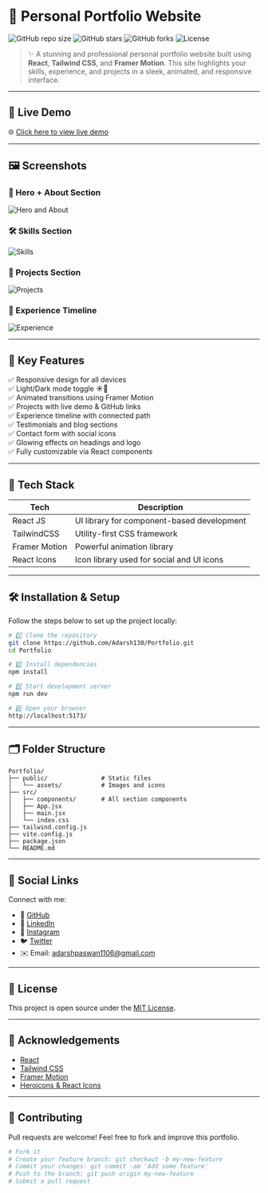 # 🚀 Personal Portfolio Website

![GitHub repo size](https://img.shields.io/github/repo-size/Adarsh130/Portfolio?color=blue&style=flat-square)
![GitHub stars](https://img.shields.io/github/stars/Adarsh130/Portfolio?style=flat-square)
![GitHub forks](https://img.shields.io/github/forks/Adarsh130/Portfolio?style=flat-square)
![License](https://img.shields.io/github/license/Adarsh130/Portfolio?style=flat-square)

> ✨ A stunning and professional personal portfolio website built using **React**, **Tailwind CSS**, and **Framer Motion**. This site highlights your skills, experience, and projects in a sleek, animated, and responsive interface.

---

## 📸 Live Demo

🌐 [Click here to view live demo](https://your-portfolio-url.vercel.app)

---

## 🖼️ Screenshots

### 🔷 Hero + About Section  
![Hero and About](./public/assets/hero.png)

### 🛠️ Skills Section  
![Skills](./public/assets/skills.png)

### 📂 Projects Section  
![Projects](./public/assets/projects.png)

### 🧩 Experience Timeline  
![Experience](./public/assets/Experience.png)

---

## 🧩 Key Features

✅ Responsive design for all devices  
✅ Light/Dark mode toggle ☀️🌙  
✅ Animated transitions using Framer Motion  
✅ Projects with live demo & GitHub links  
✅ Experience timeline with connected path  
✅ Testimonials and blog sections  
✅ Contact form with social icons  
✅ Glowing effects on headings and logo  
✅ Fully customizable via React components

---

## 🔧 Tech Stack

| Tech       | Description                   |
|------------|-------------------------------|
| React JS   | UI library for component-based development |
| TailwindCSS | Utility-first CSS framework    |
| Framer Motion | Powerful animation library     |
| React Icons  | Icon library used for social and UI icons |

---

## 🛠️ Installation & Setup

Follow the steps below to set up the project locally:

```bash
# 1️⃣ Clone the repository
git clone https://github.com/Adarsh130/Portfolio.git
cd Portfolio

# 2️⃣ Install dependencies
npm install

# 3️⃣ Start development server
npm run dev

# 4️⃣ Open your browser
http://localhost:5173/
```

---

## 🗂️ Folder Structure

```
Portfolio/
├── public/               # Static files
│   └── assets/           # Images and icons
├── src/
│   ├── components/       # All section components
│   ├── App.jsx
│   ├── main.jsx
│   └── index.css
├── tailwind.config.js
├── vite.config.js
├── package.json
└── README.md
```

---

## 🔗 Social Links

Connect with me:

- 🔗 [GitHub](https://github.com/Adarsh130)
- 💼 [LinkedIn](https://linkedin.com/in/adarshpaswan)
- 📸 [Instagram](https://instagram.com/your_username)
- 🐦 [Twitter](https://twitter.com/your_username)
- ✉️ Email: adarshpaswan1106@gmail.com

---

## 📜 License

This project is open source under the [MIT License](LICENSE).

---

## 🙌 Acknowledgements

- [React](https://react.dev/)
- [Tailwind CSS](https://tailwindcss.com/)
- [Framer Motion](https://www.framer.com/motion/)
- [Heroicons & React Icons](https://react-icons.github.io/react-icons/)

---

## 🧠 Contributing

Pull requests are welcome! Feel free to fork and improve this portfolio.

```bash
# Fork it
# Create your feature branch: git checkout -b my-new-feature
# Commit your changes: git commit -am 'Add some feature'
# Push to the branch: git push origin my-new-feature
# Submit a pull request
```
